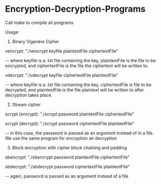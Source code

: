 # Encryption-Decryption-Programs

Call make to compile all programs.

Usage:
1. Binary Vigenère Cipher

vencrypt: "./vencrypt keyfile plaintextFile ciphertextFile" 

-- where keyfile is a .txt file containing the key, plaintextFile is the file to be encrypted, and ciphertextFile is the file the ciphertext will be written to.

vdecrypt: "./vdecrypt keyfile ciphertextFile plaintextFile" 

-- where keyfile is a .txt file containing the key, ciphertextFile is file to be decrypted, and plaintextFile is the file plaintext will be written to after decryption takes place.

2. Stream cipher

scrypt (encrypt): "./scrypt password plaintextFile ciphertextFile"

scrypt (decrypt): "./scrypt password ciphertextFile plaintextFile"

-- in this case, the password is passed as an argument instead of in a file. We use the same program for encryption an decryption

3. Block encryption with cipher block chaining and padding

sbencrypt: "./sbencrypt password plaintextFile ciphertextFile"

sbdecrypt: "./sbdecrypt password ciphertextFile plaintextFile"

-- again, password is passed as an argument instead of a file



